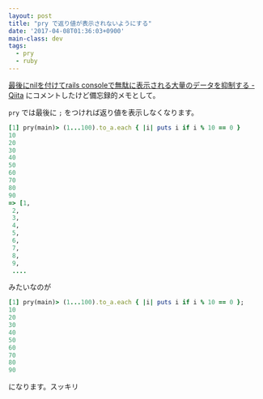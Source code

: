 ```yaml
---
layout: post
title: "pry で返り値が表示されないようにする"
date: '2017-04-08T01:36:03+0900'
main-class: dev
tags:
  - pry
  - ruby
---
```


[最後にnilを付けてrails consoleで無駄に表示される大量のデータを抑制する \- Qiita](http://qiita.com/jnchito/items/f80818a36b7795391751) にコメントしたけど備忘録的メモとして。

`pry` では最後に `;` をつければ返り値を表示しなくなります。

```ruby
[1] pry(main)> (1...100).to_a.each { |i| puts i if i % 10 == 0 }
10
20
30
40
50
60
70
80
90
=> [1,
 2,
 3,
 4,
 5,
 6,
 7,
 8,
 9,
 ....
```

 みたいなのが

```ruby
[1] pry(main)> (1...100).to_a.each { |i| puts i if i % 10 == 0 };
10
20
30
40
50
60
70
80
90
```

になります。スッキリ
